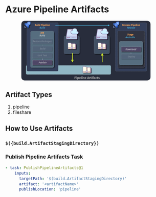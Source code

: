 # Azure Pipeline Artifacts

<div align="center">
  <img src="images/az-pipeline-artifact.png" alt="Azure Pipeline artifact" style="width: 80%; border-radius: 10px;">
</div>

## Artifact Types

1. pipeline
2. fileshare

## How to Use Artifacts

### `$({build.ArtifactStagingDirectory})`

### Publish Pipeline Artifacts Task

```yml
- task: PublishPipelineArtifacts@1
    inputs:
      targetPath: '$(build.ArtifactStagingDirectory)'
      artifact: '<artifactName>'
      publishLocation: 'pipeline'
```
